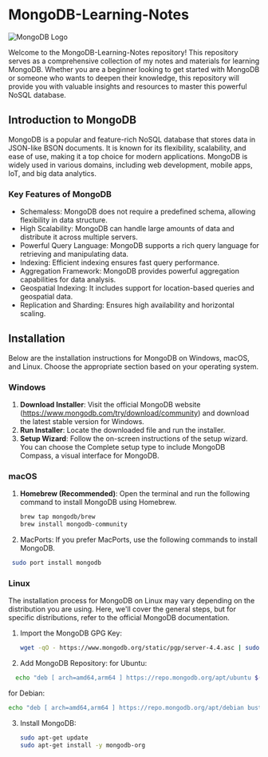 # MongoDB-Learning-Notes

![MongoDB Logo](https://www.mongodb.com/assets/images/global/favicon.ico)

Welcome to the MongoDB-Learning-Notes repository! This repository serves as a comprehensive collection of my notes and materials for learning MongoDB. Whether you are a beginner looking to get started with MongoDB or someone who wants to deepen their knowledge, this repository will provide you with valuable insights and resources to master this powerful NoSQL database.

## Introduction to MongoDB

MongoDB is a popular and feature-rich NoSQL database that stores data in JSON-like BSON documents. It is known for its flexibility, scalability, and ease of use, making it a top choice for modern applications. MongoDB is widely used in various domains, including web development, mobile apps, IoT, and big data analytics.

### Key Features of MongoDB

- Schemaless: MongoDB does not require a predefined schema, allowing flexibility in data structure.
- High Scalability: MongoDB can handle large amounts of data and distribute it across multiple servers.
- Powerful Query Language: MongoDB supports a rich query language for retrieving and manipulating data.
- Indexing: Efficient indexing ensures fast query performance.
- Aggregation Framework: MongoDB provides powerful aggregation capabilities for data analysis.
- Geospatial Indexing: It includes support for location-based queries and geospatial data.
- Replication and Sharding: Ensures high availability and horizontal scaling.

## Installation

Below are the installation instructions for MongoDB on Windows, macOS, and Linux. Choose the appropriate section based on your operating system.

### Windows

1. **Download Installer**: Visit the official MongoDB website (https://www.mongodb.com/try/download/community) and download the latest stable version for Windows.
2. **Run Installer**: Locate the downloaded file and run the installer.
3. **Setup Wizard**: Follow the on-screen instructions of the setup wizard. You can choose the Complete setup type to include MongoDB Compass, a visual interface for MongoDB.

### macOS

1. **Homebrew (Recommended)**: Open the terminal and run the following command to install MongoDB using Homebrew.

   ```bash
   brew tap mongodb/brew
   brew install mongodb-community
   ```
2. MacPorts: If you prefer MacPorts, use the following commands to install MongoDB.
 ```bash
  sudo port install mongodb
   ```
### Linux
The installation process for MongoDB on Linux may vary depending on the distribution you are using. Here, we'll cover the general steps, but for specific distributions, refer to the official MongoDB documentation.
1. Import the MongoDB GPG Key:
   ```bash
   wget -qO - https://www.mongodb.org/static/pgp/server-4.4.asc | sudo apt-key add -
   ```
2. Add MongoDB Repository:
  for Ubuntu:
 ```bash
   echo "deb [ arch=amd64,arm64 ] https://repo.mongodb.org/apt/ubuntu $(lsb_release -cs)/mongodb-org/4.4 multiverse" | sudo tee /etc/apt/sources.list.d/mongodb-org-4.4.list
   ```
  for Debian:
   ```bash
   echo "deb [ arch=amd64,arm64 ] https://repo.mongodb.org/apt/debian buster/mongodb-org/4.4 main" | sudo tee /etc/apt/sources.list.d/mongodb-org-4.4.list
   ```
3. Install MongoDB:
   ```bash
   sudo apt-get update
   sudo apt-get install -y mongodb-org
   ```
